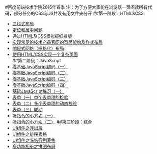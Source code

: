 #百度前端技术学院2016年春季
注：为了方便大家能在浏览器一页阅读所有代码，部分任务的CSS与JS并没有用文件夹分开
##第一阶段：HTML&CSS
- <a href="task1-3/index.html" target="_blank">三栏式布局</a>  
- <a href="task1-4/index.html" target="_blank">定位和居中问题</a>  
- <a href="task1-6/index.html" target="_blank">通过HTML及CSS模拟报纸排版</a>   
- <a href="task1-7/index.html" target="_blank">实现常见的技术产品官网的页面架构及样式布局</a>   
- <a href="task1-8/index.html" target="_blank">响应式网格（栅格化）布局</a>   
- <a href="task1-9/index.html" target="_blank">使用HTML/CSS实现一个复杂页面</a>   
##第二阶段：JavaScript
- <a href="task2-13/index.html" target="_blank">零基础JavaScript编码（一）</a>   
- <a href="task2-14/index.html" target="_blank">零基础JavaScript编码（二）</a>   
- <a href="task2-15/index.html" target="_blank">零基础JavaScript编码（三）</a>   
- <a href="task2-16/index.html" target="_blank">零基础JavaScript编码（四）</a>   
- <a href="task2-18/index.html" target="_blank">基础JavaScript练习（一）</a>   
- <a href="task2-29/index.html" target="_blank">表单（一）单个表单项的检验</a>   
- <a href="task2-30/index.html" target="_blank">表单（二）多个表单项的动态校验</a>  
- <a href="task2-31/index.html" target="_blank">表单（三）联动</a>  
- <a href="smartblock1/index.html" target="_blank">听指令的小方块（一）</a>   
- <a href="smartblock2/index.html" target="_blank">听指令的小方块（二）</a>
##第三阶段：综合
- <a href="task3-37/index.html" target="_blank">UI组件之浮出层</a>   
- <a href="task3-38/index.html" target="_blank">UI组件之排序表格</a>   
- <a href="task3-39/index.html" target="_blank">UI组件之冻结行列表格</a>
- <a href="task3-43/index.html" target="_blank">多功能相册之拼图布局</a>